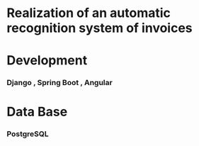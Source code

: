 #  Realization of an automatic recognition system of invoices

# Development
### Django , Spring Boot , Angular

# Data Base 
### PostgreSQL
